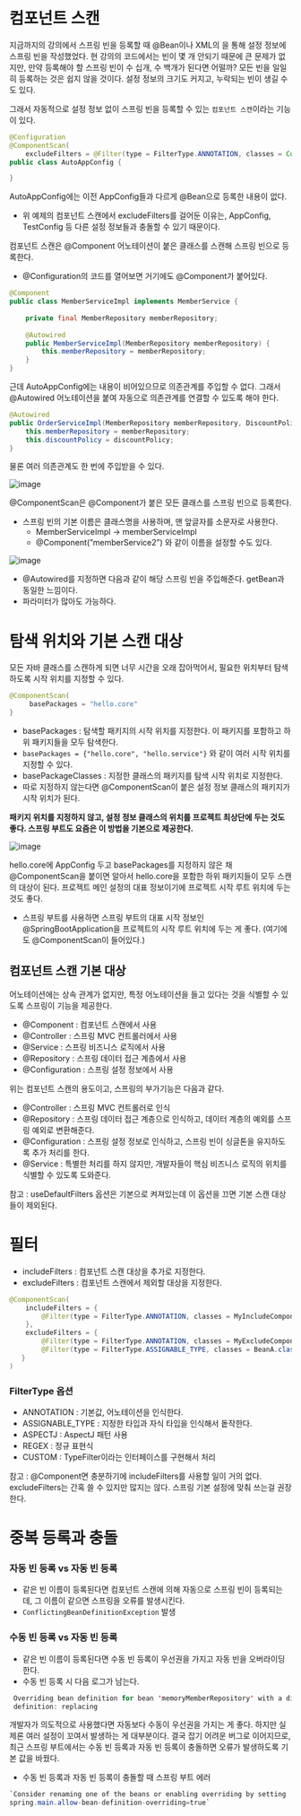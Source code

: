 # 컴포넌트 스캔

지금까지의 강의에서 스프링 빈을 등록할 때 @Bean이나 XML의 <bean>을 통해 설정 정보에 스프링 빈을 작성했었다.
현 강의의 코드에서는 빈이 몇 개 안되기 때문에 큰 문제가 없지만, 만약 등록해야 할 스프링 빈이 수 십개, 수 백개가 된다면 어떨까? 모든 빈을 일일히 등록하는 것은 쉽지 않을 것이다.
설정 정보의 크기도 커지고, 누락되는 빈이 생길 수도 있다.

그래서 자동적으로 설정 정보 없이 스프링 빈을 등록할 수 있는 `컴포넌트 스캔`이라는 기능이 있다.

```java
@Configuration
@ComponentScan(
    excludeFilters = @Filter(type = FilterType.ANNOTATION, classes = Configuration.class))
public class AutoAppConfig {

}
```

AutoAppConfig에는 이전 AppConfig들과 다르게 @Bean으로 등록한 내용이 없다.

- 위 예제의 컴포넌트 스캔에서 excludeFilters를 걸어둔 이유는, AppConfig, TestConfig 등 다른 설정 정보들과 충돌할 수 있기 때문이다.

컴포넌트 스캔은 @Component 어노테이션이 붙은 클래스를 스캔해 스프링 빈으로 등록한다.

- @Configuration의 코드를 열어보면 거기에도 @Component가 붙어있다.

```java
@Component
public class MemberServiceImpl implements MemberService {
    
    private final MemberRepository memberRepository;
    
    @Autowired
    public MemberServiceImpl(MemberRepository memberRepository) {
        this.memberRepository = memberRepository;
    }
}
```

근데 AutoAppConfig에는 내용이 비어있으므로 의존관계를 주입할 수 없다. 그래서 @Autowired 어노테이션을 붙여 자동으로 의존관계를 연결할 수 있도록 해야 한다.

```java
@Autowired
public OrderServiceImpl(MemberRepository memberRepository, DiscountPolicy discountPolicy) {
    this.memberRepository = memberRepository;
    this.discountPolicy = discountPolicy;
}
```

물론 여러 의존관계도 한 번에 주입받을 수 있다.

![image](https://github.com/2024-woowacourse-study/SpringCooler/assets/87306418/66e1a50e-a9e1-477f-9a7a-aa2dbc46141e)


@ComponentScan은 @Component가 붙은 모든 클래스를 스프링 빈으로 등록한다.

- 스프링 빈의 기본 이름은 클래스명을 사용하며, 맨 앞글자를 소문자로 사용한다.
    - MemberServiceImpl → memberServiceImpl
    - @Component(”memberService2”) 와 같이 이름을 설정할 수도 있다.

![image](https://github.com/2024-woowacourse-study/SpringCooler/assets/87306418/7e0c166e-90ca-4c72-bd52-2147625e5fcd)


- @Autowired를 지정하면 다음과 같이 해당 스프링 빈을 주입해준다. getBean과 동일한 느낌이다.
- 파라미터가 많아도 가능하다.

# 탐색 위치와 기본 스캔 대상

모든 자바 클래스를 스캔하게 되면 너무 시간을 오래 잡아먹어서, 필요한 위치부터 탐색하도록 시작 위치를 지정할 수 있다.

```java
@ComponentScan(
     basePackages = "hello.core"
}
```

- basePackages : 탐색할 패키지의 시작 위치를 지정한다. 이 패키지를 포함하고 하위 패키지들을 모두 탐색한다.
- `basePackages = {"hello.core", "hello.service"}` 와 같이 여러 시작 위치를 지정할 수 있다.
- basePackageClasses : 지정한 클래스의 패키지를 탐색 시작 위치로 지정한다.
- 따로 지정하지 않는다면 @ComponentScan이 붙은 설정 정보 클래스의 패키지가 시작 위치가 된다.

**패키지 위치를 지정하지 않고, 설정 정보 클래스의 위치를 프로젝트 최상단에 두는 것도 좋다. 스프링 부트도 요즘은 이 방법을 기본으로 제공한다.**

	
![image](https://github.com/2024-woowacourse-study/SpringCooler/assets/87306418/313ca954-7f67-4b08-87e7-280fa45215b7)


hello.core에 AppConfig 두고 basePackages를 지정하지 않은 채 @ComponentScan을 붙이면 알아서 hello.core을 포함한 하위 패키지들이 모두 스캔의 대상이 된다. 프로젝트 메인 설정의 대표 정보이기에 프로젝트 시작 루트 위치에 두는 것도 좋다.

- 스프링 부트를 사용하면 스프링 부트의 대표 시작 정보인 @SpringBootApplication을 프로젝트의 시작 루트 위치에 두는 게 좋다. (여기에도 @ComponentScan이 들어있다.)

## 컴포넌트 스캔 기본 대상

어노테이션에는 상속 관계가 없지만, 특정 어노테이션을 들고 있다는 것을 식별할 수 있도록 스프링이 기능을 제공한다.

- @Component : 컴포넌트 스캔에서 사용
- @Controller : 스프링 MVC 컨트롤러에서 사용
- @Service : 스프링 비즈니스 로직에서 사용
- @Repository : 스프링 데이터 접근 계층에서 사용
- @Configuration : 스프링 설정 정보에서 사용

위는 컴포넌트 스캔의 용도이고, 스프링의 부가기능은 다음과 같다.

- @Controller : 스프링 MVC 컨트롤러로 인식
- @Repository : 스프링 데이터 접근 계층으로 인식하고, 데이터 계층의 예외를 스프링 예외로 변환해준다.
- @Configuration : 스프링 설정 정보로 인식하고, 스프링 빈이 싱글톤을 유지하도록 추가 처리를 한다.
- @Service : 특별한 처리를 하지 않지만, 개발자들이 핵심 비즈니스 로직의 위치를 식별할 수 있도록 도와준다.

참고 : useDefaultFilters 옵션은 기본으로 켜져있는데 이 옵션을 끄면 기본 스캔 대상들이 제외된다.

# 필터

- includeFilters : 컴포넌트 스캔 대상을 추가로 지정한다.
- excludeFilters : 컴포넌트 스캔에서 제외할 대상을 지정한다.

```java
@ComponentScan(
    includeFilters = {
        @Filter(type = FilterType.ANNOTATION, classes = MyIncludeComponent.class),
    },
    excludeFilters = {
        @Filter(type = FilterType.ANNOTATION, classes = MyExcludeComponent.class),
        @Filter(type = FilterType.ASSIGNABLE_TYPE, classes = BeanA.class)
   }
)
```

### FilterType 옵션

- ANNOTATION : 기본값, 어노테이션을 인식한다.
- ASSIGNABLE_TYPE : 지정한 타입과 자식 타입을 인식해서 돝작한다.
- ASPECTJ : AspectJ 패턴 사용
- REGEX : 정규 표현식
- CUSTOM : TypeFilter이라는 인터페이스를 구현해서 처리

참고 : @Component면 충분하기에 includeFilters를 사용할 일이 거의 없다. excludeFilters는 간혹 쓸 수 있지만 많지는 않다. 스프링 기본 설정에 맞춰 쓰는걸 권장한다.

# 중복 등록과 충돌

### 자동 빈 등록 vs 자동 빈 등록

- 같은 빈 이름이 등록된다면 컴포넌트 스캔에 의해 자동으로 스프링 빈이 등록되는데, 그 이름이 같으면 스프링을 오류를 발생시킨다.
- `ConflictingBeanDefinitionException` 발생

### 수동 빈 등록 vs 자동 빈 등록

- 같은 빈 이름이 등록된다면 수동 빈 등록이 우선권을 가지고 자동 빈을 오버라이딩한다.
- 수동 빈 등록 시 다음 로그가 남는다.

```java
 Overriding bean definition for bean 'memoryMemberRepository' with a different
 definition: replacing
```

개발자가 의도적으로 사용했다면 자동보다 수동이 우선권을 가지는 게 좋다. 하지만 실제론 여러 설정이 꼬여서 발생하는 게 대부분이다. 결국 잡기 어려운 버그로 이어지므로, 최근 스프링 부트에서는 수동 빈 등록과 자동 빈 등록이 충돌하면 오류가 발생하도록 기본 값을 바꿨다.

- 수동 빈 등록과 자동 빈 등록이 충돌할 때 스프링 부트 에러

```java
`Consider renaming one of the beans or enabling overriding by setting
spring.main.allow-bean-definition-overriding=true`
```
